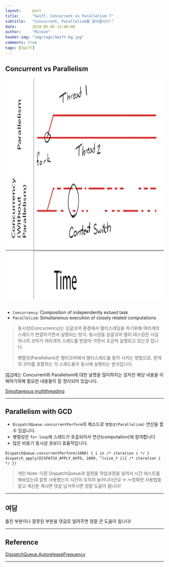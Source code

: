 ```yaml
---
layout:     post
title:      "Swift. Concurrent vs Parallelism 7"
subtitle:   "Concurrent, Parallelism를 알아봅시다!"
date:       2018-05-05 13:00:00
author:     "MinJun"
header-img: "img/tags/Swift-bg.jpg"
comments: true 
tags: [Swift]
---
```


## Concurrent vs Parallelism 


<center><img src="/img/posts/conVsPara.png" width="700" height="700"></center> <br>  


- `Concurrency`: Composition of independently extued task
- `Parallelism`: Simultaneous execution of closely related computations

> 동시성(Concurrency)는 싱글코어 환경에서 멀티스레딩을 하기위해 여러개의 스레드가 번갈아가면서 실행되는 방식. 동시성을 싱글코어 멀티 테스킹은 사실 하나의 코어가 여러개의 스레드를 번갈아 가면서 조금씩 실행되고 있는것 입니다.
> 
> 병렬성(Parallelism)은 멀티코어에서 멀티스레드를 동작 시키는 방법으로, 한개의 코어를 포함하는 각 스레드들이 동시에 실행되는 방식입니다.
>

[여기](http://www.jiniya.net/wp/archives/5856)에는 Concurrent와 Parallelism에 대한 설명을 많이하지는 않지만 해당 내용을 이해하기위해 필요한 내용들이 잘 정리되어 있습니다.

[Simultaneous multithreading](https://en.wikipedia.org/wiki/Simultaneous_multithreading)

---

## Parallelism with GCD

- `DispatchQueue.concurrentPerform`의 메소드로 `병렬성(Parallelism)` 연산을 할수 있습니다.
- 병렬성은 `for-loop`에 스레드가 호출되어서 연산(computation)에 참여합니다
- 많은 비동기 동시성 큐보다 효율적입니다. 

```swfit
DispatchQueue.concurrentPerform(1000) { i in /* iteration i */ } 
dispatch_apply(DISPATCH_APPLY_AUTO, 1000, ^(size_t i){ /* iteration i */ })
```

> 개인 Note: 다른 DispatchQueue과 일련을 작업과정을 넣어서 시간 테스트를 해보았는데 잘못 사용했는지 시간이 오히려 늘어나더군요 ㅠ.ㅠ정확한 사용법을 알고 계신분 계시면 댓글 남겨주시면 정말 도움이 됩니다!

---

## 여담

틀린 부분이나 잘못된 부분을 댓글로 알려주면 정말 큰 도움이 됩니다!

---


## Reference 

[DispatchQueue.AutoreleaseFrequency](https://developer.apple.com/documentation/dispatch/dispatchqueue.autoreleasefrequency)<br>


---
